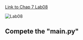 
[Link to Chap 7 Lab08](https://docs.google.com/presentation/d/16Lg15We_18LVyquswkjr61CDRxR3O9uaTISKX7v8thc/edit#slide=id.g114ede88c96_0_264)

![Lab08](https://nimbus-screenshots.s3.amazonaws.com/s/1da808a2b1d706a6d5b6621e863bf780.png)

## Compete the "main.py"


